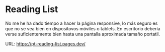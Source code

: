 # Reading List

No me he ha dado tiempo a hacer la página responsive, lo más seguro es que no se vea bien en dispositovos móviles o tablets. En escritorio debería verse suficientemente bien hasta una pantalla aproximada tamaño portatil.

URL: https://pt-reading-list.pages.dev/
